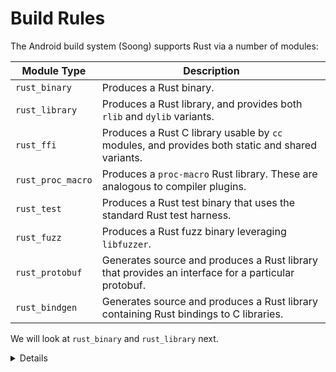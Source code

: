 # Build Rules

The Android build system (Soong) supports Rust via a number of modules:

| Module Type       | Description                                                                                        |
| ----------------- | -------------------------------------------------------------------------------------------------- |
| `rust_binary`     | Produces a Rust binary.                                                                            |
| `rust_library`    | Produces a Rust library, and provides both `rlib` and `dylib` variants.                            |
| `rust_ffi`        | Produces a Rust C library usable by `cc` modules, and provides both static and shared variants.    |
| `rust_proc_macro` | Produces a `proc-macro` Rust library. These are analogous to compiler plugins.                     |
| `rust_test`       | Produces a Rust test binary that uses the standard Rust test harness.                              |
| `rust_fuzz`       | Produces a Rust fuzz binary leveraging `libfuzzer`.                                                |
| `rust_protobuf`   | Generates source and produces a Rust library that provides an interface for a particular protobuf. |
| `rust_bindgen`    | Generates source and produces a Rust library containing Rust bindings to C libraries.              |

We will look at `rust_binary` and `rust_library` next.

<details>

Additional items speaker may mention:

- cargo is not optimized for multi-language repos, and also downloads packages from the internet.

- For compliance and performance, Android must have crates in-tree.  It must also interop with C/C++/Java code.  Soong fills that gap.

- Soong has many similarities to Bazel, which is the open-source variant of Blaze (used in google3).

- There is a plan to transition [Android](https://source.android.com/docs/setup/build/bazel/introduction), [ChromeOS](https://chromium.googlesource.com/chromiumos/bazel/), and [Fuchsia](https://source.android.com/docs/setup/build/bazel/introduction) to Bazel.

- Learning Bazel-like build rules is useful for all Rust OS developers.

- Fun fact: Data from Star Trek is a Soong-type Android.

</details>
